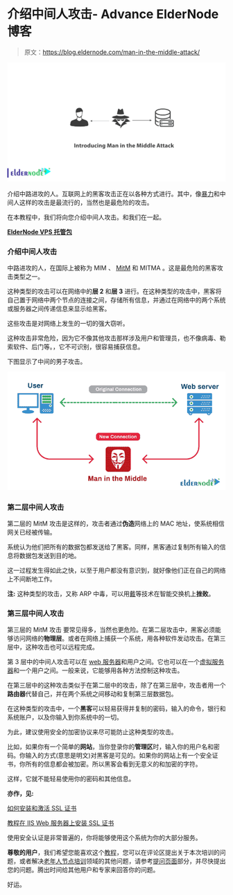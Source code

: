 # 介绍中间人攻击- Advance ElderNode 博客

> 原文：<https://blog.eldernode.com/man-in-the-middle-attack/>

![Introducing Man in the Middle Attack](img/496770037685e9d1dcacb9aab1eb7590.png)

介绍中路进攻的人。互联网上的黑客攻击正在以各种方式进行。其中，像[暴力](https://eldernode.com/ftp-configuration-to-prevent-brute-force-attacks-on-windows-server-2012/)和中间人这样的攻击是最流行的，当然也是最危险的攻击。

在本教程中，我们将向您介绍中间人攻击。和我们在一起。

**[ElderNode VPS 托管包](https://eldernode.com/vps-hosting/)**

### 介绍中间人攻击

中路进攻的人，在国际上被称为 MIM 、 [MitM](https://en.wikipedia.org/wiki/Man-in-the-middle_attack) 和 MITMA 。这是最危险的黑客攻击类型之一。

这种类型的攻击可以在网络中的**层 2** 和**层 3** 进行。在这种类型的攻击中，黑客将自己置于网络中两个节点的连接之间，存储所有信息，并通过在网络中的两个系统或服务器之间传递信息来显示给黑客。

这些攻击是对网络上发生的一切的强大窃听。

这种攻击非常危险，因为它不像其他攻击那样涉及用户和管理员，也不像病毒、勒索软件、后门等。，它不可识别，很容易捕获信息。

下图显示了中间的男子攻击。

![Introducing Man in the Middle Attack](img/b15c8625ffb9c215876ed8c3b25bd612.png)

### 第二层中间人攻击

第二层的 MitM 攻击是这样的，攻击者通过**伪造**网络上的 MAC 地址，使系统相信网关已经被传输。

系统认为他们把所有的数据包都发送给了黑客。同样，黑客通过复制所有输入的信息将数据包发送到目的地。

这一过程发生得如此之快，以至于用户都没有意识到，就好像他们正在自己的网络上不间断地工作。

**注:** 这种类型的攻击，又称 ARP 中毒，可以用[戴](https://www.cisco.com/c/en/us/td/docs/switches/lan/catalyst6500/ios/12-2SXF/native/configuration/guide/swcg/dynarp.pdf)等技术在智能交换机上**挫败**。

### 第三层中间人攻击

第三层的 MitM 攻击 要常见得多，当然也更危险。在第二层攻击中，黑客必须能够访问网络的**物理层**。或者在网络上捕获一个系统，用各种软件发动攻击。在第三层中，这种攻击也可以远程完成。

第 3 层中的中间人攻击可以在 [web 服务器](https://eldernode.com/vps-hosting/)和用户之间。它也可以在一个[虚拟服务器](https://eldernode.com/vps/)和一个用户之间。一般来说，它能够用各种方法控制这种攻击。

在第三层中的这种攻击类似于在第二层中的攻击，除了在第三层中，攻击者用一个**路由器**代替自己，并在两个系统之间移动和复制第三层数据包。

在这种类型的攻击中，一个**黑客**可以轻易获得并复制的密码，输入的命令，银行和系统账户，以及你输入到你系统中的一切。

为此，建议使用安全的加密协议来尽可能防止这种类型的攻击。

比如，如果你有一个简单的**网站**，当你登录你的**管理区**时，输入你的用户名和密码。你输入的方式(意思是明文)对黑客是可见的。如果你的网站上有一个安全证书，你所有的信息都会被加密。所以黑客会看到无意义的和加密的字符。

这样，它就不能轻易使用你的密码和其他信息。

**亦作，见:**

[如何安装和激活 SSL 证书](https://eldernode.com/how-to-install-and-activate-the-ssl-certificate/)

[教程在 IIS Web 服务器上安装 SSL 证书](https://eldernode.com/install-ssl-on-iis-web-server/)

使用安全认证是非常普遍的，你将能够使用这个系统为你的大部分服务。

**尊敬的用户**，我们希望您能喜欢这个[教程](https://eldernode.com/category/tutorial/)，您可以在评论区提出关于本次培训的问题，或者解决[老年人节点培训](https://eldernode.com/blog/)领域的其他问题，请参考[提问页面](https://eldernode.com/ask)部分，并尽快提出您的问题。腾出时间给其他用户和专家来回答你的问题。

好运。